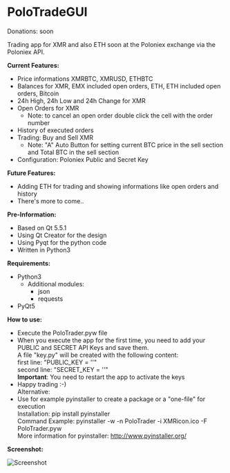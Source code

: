 # PoloTradeGUI

Donations: soon

Trading app for XMR and also ETH soon at the Poloniex exchange via the Poloniex API.

**Current Features:**
  - Price informations XMRBTC, XMRUSD, ETHBTC
  - Balances for XMR, EMX included open orders, ETH, ETH included open orders, Bitcoin
  - 24h High, 24h Low and 24h Change for XMR
  - Open Orders for XMR
    - Note: to cancel an open order double click the cell with the order number
  - History of executed orders
  - Trading: Buy and Sell XMR
    - Note: "A" Auto Button for setting current BTC price in the sell section and Total BTC in the sell section  
  - Configuration: Poloniex Public and Secret Key

**Future Features:**
  - Adding ETH for trading and showing informations like open orders and history
  - There's more to come..
  
**Pre-Information:**
  - Based on Qt 5.5.1
  - Using Qt Creator for the design
  - Using Pyqt for the python code
  - Written in Python3
  
**Requirements:**
  - Python3   
    - Additional modules:  
      - json  
      - requests  
  - PyQt5

**How to use:**
  - Execute the PoloTrader.pyw file 
  - When you execute the app for the first time, you need to add your PUBLIC and SECRET API Keys and save them.  
    A file "key.py" will be created with the following content:     
    first line: "PUBLIC_KEY = '<key>'"   
    second line: "SECRET_KEY = '<key>'"     
    **Important**: You need to restart the app to activate the keys
  - Happy trading :-)  
  Alternative:
  - Use for example pyinstaller to create a package or a "one-file" for execution  
    Installation: pip install pyinstaller  
    Command Example: pyinstaller -w -n PoloTrader -i XMRicon.ico -F PoloTrader.pyw   
    More information for pyinstaller: http://www.pyinstaller.org/


**Screenshot:**

![Screenshot](https://raw.github.com/swalecko/PoloTradeGui/master/Dashboard_screenshot.JPG?raw=true "Open Orders Tab")




